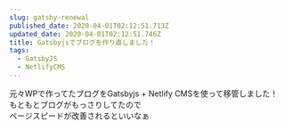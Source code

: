```yaml
---
slug: gatsby-renewal
published_date: 2020-04-01T02:12:51.713Z
updated_date: 2020-04-01T02:12:51.746Z
title: Gatsbyjsでブログを作り直しました！
tags:
  - GatsbyJS
  - NetlifyCMS
---
```

元々WPで作ってたブログをGatsbyjs + Netlify CMSを使って移管しました！\
もともとブログがもっさりしてたので\
ページスピードが改善されるといいなぁ